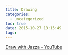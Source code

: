 ```yaml
---
title: Drawing
categories:
  - uncategorized
toc: true
date: 2015-10-27 13:15:49
tags:
---
```


[Draw with Jazza - YouTube](https://www.youtube.com/channel/UCHu2KNu6TtJ0p4hpSW7Yv7Q)
